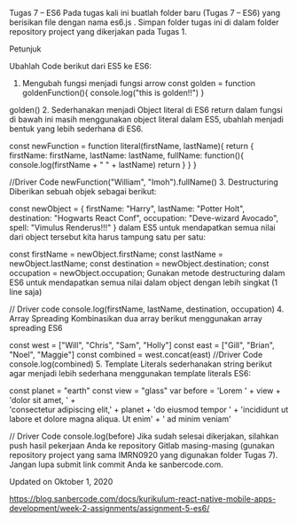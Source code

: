 Tugas 7 – ES6
Pada tugas kali ini buatlah folder baru (Tugas 7 – ES6) yang berisikan file dengan nama es6.js . Simpan folder tugas ini di dalam folder repository project yang dikerjakan pada Tugas 1.

Petunjuk

Ubahlah Code berikut dari ES5 ke ES6:

1. Mengubah fungsi menjadi fungsi arrow
const golden = function goldenFunction(){
  console.log("this is golden!!")
}
 
golden()
2. Sederhanakan menjadi Object literal di ES6
return dalam fungsi di bawah ini masih menggunakan object literal dalam ES5, ubahlah menjadi bentuk yang lebih sederhana di ES6.

const newFunction = function literal(firstName, lastName){
  return {
    firstName: firstName,
    lastName: lastName,
    fullName: function(){
      console.log(firstName + " " + lastName)
      return 
    }
  }
}
 
//Driver Code 
newFunction("William", "Imoh").fullName() 
3. Destructuring
Diberikan sebuah objek sebagai berikut:

const newObject = {
  firstName: "Harry",
  lastName: "Potter Holt",
  destination: "Hogwarts React Conf",
  occupation: "Deve-wizard Avocado",
  spell: "Vimulus Renderus!!!"
}
dalam ES5 untuk mendapatkan semua nilai dari object tersebut kita harus tampung satu per satu:

const firstName = newObject.firstName;
const lastName = newObject.lastName;
const destination = newObject.destination;
const occupation = newObject.occupation;
Gunakan metode destructuring dalam ES6 untuk mendapatkan semua nilai dalam object dengan lebih singkat (1 line saja)

// Driver code
console.log(firstName, lastName, destination, occupation)
4. Array Spreading
Kombinasikan dua array berikut menggunakan array spreading ES6

const west = ["Will", "Chris", "Sam", "Holly"]
const east = ["Gill", "Brian", "Noel", "Maggie"]
const combined = west.concat(east)
//Driver Code
console.log(combined)
5. Template Literals
sederhanakan string berikut agar menjadi lebih sederhana menggunakan template literals ES6:

const planet = "earth"
const view = "glass"
var before = 'Lorem ' + view + 'dolor sit amet, ' +  
    'consectetur adipiscing elit,' + planet + 'do eiusmod tempor ' +
    'incididunt ut labore et dolore magna aliqua. Ut enim' +
    ' ad minim veniam'
 
// Driver Code
console.log(before) 
Jika sudah selesai dikerjakan, silahkan push hasil pekerjaan Anda ke repository Gitlab masing-masing (gunakan repository project yang sama IMRN0920 yang digunakan folder Tugas 7). Jangan lupa submit link commit Anda ke sanbercode.com.

Updated on Oktober 1, 2020

https://blog.sanbercode.com/docs/kurikulum-react-native-mobile-apps-development/week-2-assignments/assignment-5-es6/